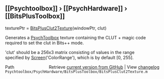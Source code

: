 ## [[Psychtoolbox]] &#8250; [[PsychHardware]] &#8250; [[BitsPlusToolbox]]

texturePtr = [BitsPlusClut2Texture](BitsPlusClut2Texture)(windowPtr, clut)  
  
  Generates a [PsychToolbox](PsychToolbox) texture containing the CLUT + magic code  
  required to set the clut in Bits++ mode.  
  
  'clut' should be a 256x3 matrix consisting of values in the range  
  specified by [Screen](Screen)('ColorRange'), which is by default [0, 255].  




<div class="code_header" style="text-align:right;">
  <span style="float:left;">Path&nbsp;&nbsp;</span> <span class="counter">Retrieve <a href=
  "https://raw.github.com/Psychtoolbox-3/Psychtoolbox-3/beta/Psychtoolbox/PsychHardware/BitsPlusToolbox/BitsPlusClut2Texture.m">current version from GitHub</a> | View <a href=
  "https://github.com/Psychtoolbox-3/Psychtoolbox-3/commits/beta/Psychtoolbox/PsychHardware/BitsPlusToolbox/BitsPlusClut2Texture.m">changelog</a></span>
</div>
<div class="code">
  <code>Psychtoolbox/PsychHardware/BitsPlusToolbox/BitsPlusClut2Texture.m</code>
</div>

